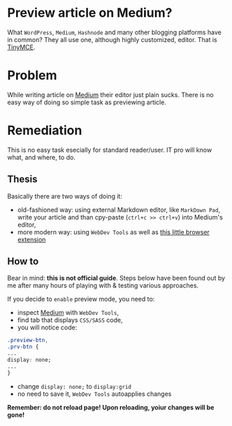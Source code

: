 # Preview article on Medium?

What `WordPress`, `Medium`, `Hashnode` and many other blogging platforms have in common? They all use one, although highly customized,  editor. That is [TinyMCE](https://github.com/tinymce/tinymce).

# Problem
While writing article on [Medium](https://medium.com) their editor just plain sucks.
There is no easy way of doing so simple task as previewing article.

# Remediation
This is no easy task esecially for standard reader/user. IT pro will know what, and where, to do.

## Thesis
Basically there are two ways of doing it:
* old-fashioned way: using external Markdown editor, like `MarkDown Pad`, write your article and than cpy-paste (`ctrl+c >> ctrl+v`) into Medium's editor,
* more modern way: using `WebDev Tools` as well as [this little browser extension](https://github.com/adam-p/markdown-here)

## How to
Bear in mind: **this is not official guide**. Steps below have been found out by me after many hours of playing with & testing various approaches.

If you decide to `enable` preview mode, you need to:
* inspect [Medium](https://medium.com) with `WebDev Tools`,
* find tab that displays `CSS/SASS` code,
* you will notice code:

```css
.preview-btn,
.prv-btn {
...
display: none;
...
}
```
* change `display: none;` to `display:grid`
* no need to save it, `WebDev Tools` autoapplies changes

**Remember: do not reload page! Upon reloading, yoiur changes will be gone!**